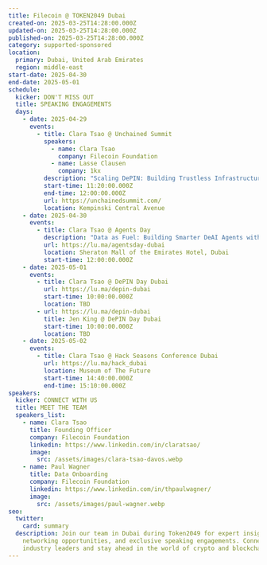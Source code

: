 ```yaml
---
title: Filecoin @ TOKEN2049 Dubai
created-on: 2025-03-25T14:28:00.000Z
updated-on: 2025-03-25T14:28:00.000Z
published-on: 2025-03-25T14:28:00.000Z
category: supported-sponsored
location:
  primary: Dubai, United Arab Emirates
  region: middle-east
start-date: 2025-04-30
end-date: 2025-05-01
schedule:
  kicker: DON'T MISS OUT
  title: SPEAKING ENGAGEMENTS
  days:
    - date: 2025-04-29
      events:
        - title: Clara Tsao @ Unchained Summit
          speakers:
            - name: Clara Tsao
              company: Filecoin Foundation
            - name: Lasse Clausen
              company: 1kx
          description: "Scaling DePIN: Building Trustless Infrastructure for Mass Adoption"
          start-time: 11:20:00.000Z
          end-time: 12:00:00.000Z
          url: https://unchainedsummit.com/
          location: Kempinski Central Avenue
    - date: 2025-04-30
      events:
        - title: Clara Tsao @ Agents Day
          description: "Data as Fuel: Building Smarter DeAI Agents with Better Inputs"
          url: https://lu.ma/agentsday-dubai
          location: Sheraton Mall of the Emirates Hotel, Dubai
          start-time: 12:00:00.000Z
    - date: 2025-05-01
      events:
        - title: Clara Tsao @ DePIN Day Dubai
          url: https://lu.ma/depin-dubai
          start-time: 10:00:00.000Z
          location: TBD
        - url: https://lu.ma/depin-dubai
          title: Jen King @ DePIN Day Dubai
          start-time: 10:00:00.000Z
          location: TBD
    - date: 2025-05-02
      events:
        - title: Clara Tsao @ Hack Seasons Conference Dubai
          url: https://lu.ma/hack_dubai
          location: Museum of The Future
          start-time: 14:40:00.000Z
          end-time: 15:10:00.000Z
speakers:
  kicker: CONNECT WITH US
  title: MEET THE TEAM
  speakers_list:
    - name: Clara Tsao
      title: Founding Officer
      company: Filecoin Foundation
      linkedin: https://www.linkedin.com/in/claratsao/
      image:
        src: /assets/images/clara-tsao-davos.webp
    - name: Paul Wagner
      title: Data Onboarding
      company: Filecoin Foundation
      linkedin: https://www.linkedin.com/in/thpaulwagner/
      image:
        src: /assets/images/paul-wagner.webp
seo:
  twitter:
    card: summary
  description: Join our team in Dubai during Token2049 for expert insights,
    networking opportunities, and exclusive speaking engagements. Connect with
    industry leaders and stay ahead in the world of crypto and blockchain!
---
```

